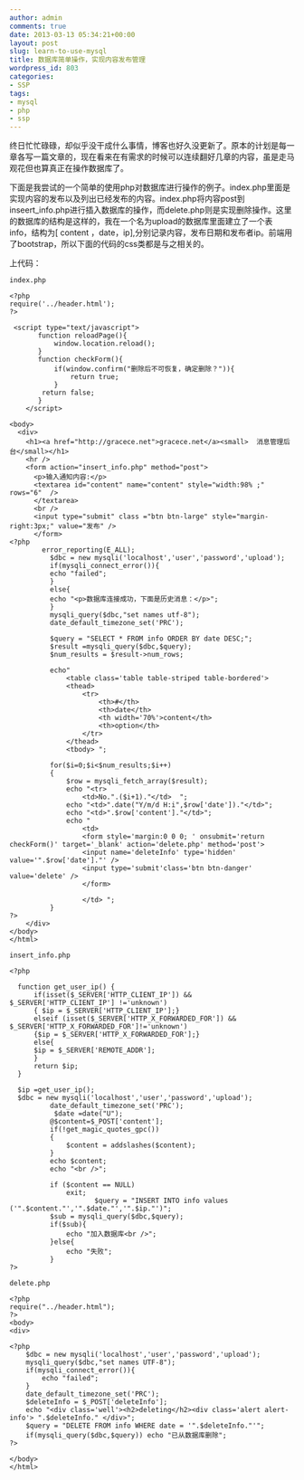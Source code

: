 ```yaml
---
author: admin
comments: true
date: 2013-03-13 05:34:21+00:00
layout: post
slug: learn-to-use-mysql
title: 数据库简单操作，实现内容发布管理
wordpress_id: 803
categories:
- SSP
tags:
- mysql
- php
- ssp
---
```


终日忙忙碌碌，却似乎没干成什么事情，博客也好久没更新了。原本的计划是每一章各写一篇文章的，现在看来在有需求的时候可以连续翻好几章的内容，虽是走马观花但也算真正在操作数据库了。

下面是我尝试的一个简单的使用php对数据库进行操作的例子。index.php里面是实现内容的发布以及列出已经发布的内容。index.php将内容post到inseert_info.php进行插入数据库的操作，而delete.php则是实现删除操作。这里的数据库的结构是这样的，我在一个名为upload的数据库里面建立了一个表info，结构为[ content ，date，ip],分别记录内容，发布日期和发布者ip。前端用了bootstrap，所以下面的代码的css类都是与之相关的。

上代码：


`index.php`

    <?php
    require('../header.html');
    ?>

     <script type="text/javascript">
           function reloadPage(){
               window.location.reload();
           }
           function checkForm(){
               if(window.confirm("删除后不可恢复，确定删除？")){
                   return true;
               }
            return false;
           }
        </script>

    <body>
      <div>
        <h1><a href="http://gracece.net">gracece.net</a><small>  消息管理后台</small></h1>
        <hr />
        <form action="insert_info.php" method="post">
          <p>输入通知内容:</p>
          <textarea id="content" name="content" style="width:98% ;" rows="6"  />
          </textarea>
          <br />
          <input type="submit" class ="btn btn-large" style="margin-right:3px;" value="发布" />
          </form>
    <?php
            error_reporting(E_ALL);
              $dbc = new mysqli('localhost','user','password','upload');
              if(mysqli_connect_error()){
              echo "failed";
              }
              else{
              echo "<p>数据库连接成功，下面是历史消息：</p>";
              }
              mysqli_query($dbc,"set names utf-8");
              date_default_timezone_set('PRC');

              $query = "SELECT * FROM info ORDER BY date DESC;";
              $result =mysqli_query($dbc,$query);
              $num_results = $result->num_rows;

              echo"
                  <table class='table table-striped table-bordered'>
                  <thead>
                      <tr>
                          <th>#</th>
                          <th>date</th>
                          <th width='70%'>content</th>
                          <th>option</th>
                      </tr>
                  </thead>
                  <tbody> ";

              for($i=0;$i<$num_results;$i++)
              {
                  $row = mysqli_fetch_array($result);
                  echo "<tr>
                      <td>No.".($i+1)."</td>  ";
                  echo "<td>".date("Y/m/d H:i",$row['date'])."</td>";
                  echo "<td>".$row['content']."</td>";
                  echo "
                      <td>
                      <form style='margin:0 0 0; ' onsubmit='return checkForm()' target='_blank' action='delete.php' method='post'>
                      <input name='deleteInfo' type='hidden' value='".$row['date']."' />
                      <input type='submit'class='btn btn-danger' value='delete' />
                      </form>

                      </td> ";
              }
    ?>
        </div>
    </body>
    </html>


`insert_info.php`

    <?php

      function get_user_ip() {
          if(isset($_SERVER['HTTP_CLIENT_IP']) && $_SERVER['HTTP_CLIENT_IP'] !='unknown')
          { $ip = $_SERVER['HTTP_CLIENT_IP'];}
          elseif (isset($_SERVER['HTTP_X_FORWARDED_FOR']) && $_SERVER['HTTP_X_FORWARDED_FOR']!='unknown')
          {$ip = $_SERVER['HTTP_X_FORWARDED_FOR'];}
          else{
          $ip = $_SERVER['REMOTE_ADDR'];
          }
          return $ip;
      }

      $ip =get_user_ip();
      $dbc = new mysqli('localhost','user','password','upload');
              date_default_timezone_set('PRC');
               $date =date("U");
              @$content=$_POST['content'];
              if(!get_magic_quotes_gpc())
              {
                  $content = addslashes($content);
              }
              echo $content;
              echo "<br />";

              if ($content == NULL)
                  exit;
                         $query = "INSERT INTO info values ('".$content."','".$date."','".$ip."')";
              $sub = mysqli_query($dbc,$query);
              if($sub){
                  echo "加入数据库<br />";
              }else{
                  echo "失败";
              }
    ?>

`delete.php`

    <?php
    require("../header.html");
    ?>
    <body>
    <div>

    <?php
        $dbc = new mysqli('localhost','user','password','upload');
        mysqli_query($dbc,"set names UTF-8");
        if(mysqli_connect_error()){
            echo "failed";
        }
        date_default_timezone_set('PRC');
        $deleteInfo = $_POST['deleteInfo'];
        echo "<div class='well'><h2>deleting</h2><div class='alert alert-info'> ".$deleteInfo." </div>";
        $query = "DELETE FROM info WHERE date = '".$deleteInfo."'";
        if(mysqli_query($dbc,$query)) echo "已从数据库删除";
    ?>

    </body>
    </html>
